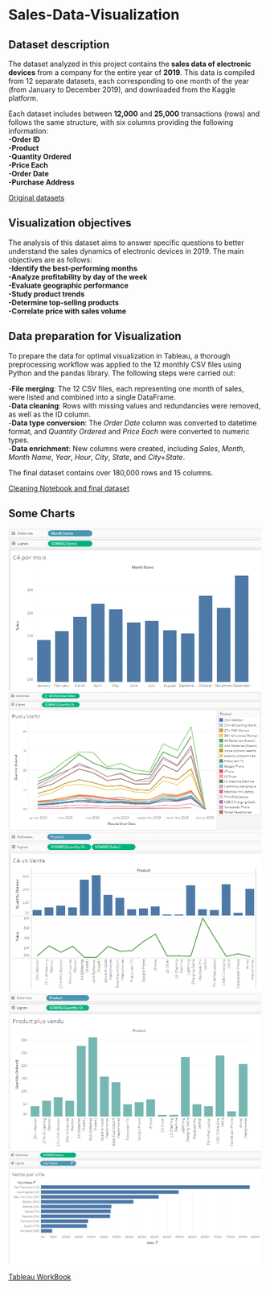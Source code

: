 # Sales-Data-Visualization
## Dataset description
The dataset analyzed in this project contains the **sales data of electronic devices** from a company for the entire year of **2019**. This data is compiled from 12 separate datasets, each corresponding to one month of the year (from January to December 2019), and downloaded from the Kaggle platform.

Each dataset includes between **12,000** and **25,000** transactions (rows) and follows the same structure, with six columns providing the following information:  
**-Order ID**  
**-Product**  
**-Quantity Ordered**  
**-Price Each**  
**-Order Date**  
**-Purchase Address**

[Original datasets](https://github.com/202422/Sales-Data-Visualization/tree/main/Raw%20Data)

## Visualization objectives

The analysis of this dataset aims to answer specific questions to better understand the sales dynamics of electronic devices in 2019. The main objectives are as follows:  
**-Identify the best-performing months**  
**-Analyze profitability by day of the week**  
**-Evaluate geographic performance**  
**-Study product trends**  
**-Determine top-selling products**  
**-Correlate price with sales volume**  

## Data preparation for Visualization

To prepare the data for optimal visualization in Tableau, a thorough preprocessing workflow was applied to the 12 monthly CSV files using Python and the pandas library. The following steps were carried out:

-**File merging**: The 12 CSV files, each representing one month of sales, were listed and combined into a single DataFrame.  
-**Data cleaning**: Rows with missing values and redundancies were removed, as well as the ID column.  
-**Data type conversion**: The *Order Date* column was converted to datetime format, and *Quantity Ordered* and *Price Each* were converted to numeric types.  
-**Data enrichment**: New columns were created, including *Sales*, *Month*, *Month Name*, *Year*, *Hour*, *City*, *State*, and *City+State*.

The final dataset contains over 180,000 rows and 15 columns.

[Cleaning Notebook and final dataset](https://github.com/202422/Sales-Data-Visualization/tree/main/Transformed%20Data)

## Some Charts

![](RepoAssets/CAparMois.png)   
![](RepoAssets/SpaghettiChart.png)   
![](RepoAssets/QuantityVsSales.png)   
![](RepoAssets/ProduitPlusVendu.png)      
![](RepoAssets/VenteparVille.png)

[Tableau WorkBook](https://github.com/202422/Sales-Data-Visualization/tree/main/Tableau%20WorkBook)
